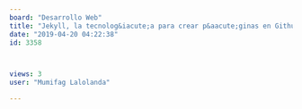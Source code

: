 ```yaml
---
board: "Desarrollo Web"
title: "Jekyll, la tecnolog&iacute;a para crear p&aacute;ginas en Github Pages!"
date: "2019-04-20 04:22:38"
id: 3358



views: 3
user: "Mumifag Lalolanda"

---
```

